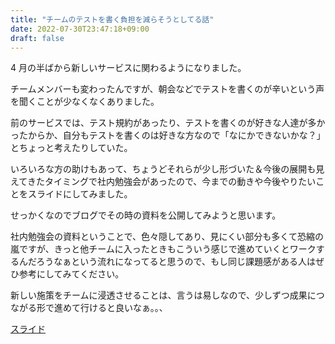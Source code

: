```yaml
---
title: "チームのテストを書く負担を減らそうとしてる話"
date: 2022-07-30T23:47:18+09:00
draft: false
---
```


4 月の半ばから新しいサービスに関わるようになりました。

チームメンバーも変わったんですが、朝会などでテストを書くのが辛いという声を聞くことが少なくなくありました。

前のサービスでは、テスト規約があったり、テストを書くのが好きな人達が多かったからか、自分もテストを書くのは好きな方なので「なにかできないかな？」とちょっと考えたりしていた。

いろいろな方の助けもあって、ちょうどそれらが少し形づいた＆今後の展開も見えてきたタイミングで社内勉強会があったので、今までの動きや今後やりたいことをスライドにしてみました。

せっかくなのでブログでその時の資料を公開してみようと思います。

社内勉強会の資料ということで、色々隠してあり、見にくい部分も多くて恐縮の嵐ですが、きっと他チームに入ったときもこういう感じで進めていくとワークするんだろうなぁという流れになってると思うので、もし同じ課題感がある人はぜひ参考にしてみてください。

新しい施策をチームに浸透させることは、言うは易しなので、少しずつ成果につながる形で進めて行けると良いなぁ。。、

[スライド](https://docs.google.com/presentation/d/17MecsIXtxgU_nlQO5vzCgg9zmKUOFWMlYqt5iXqTth0/edit#slide=id.p1)
